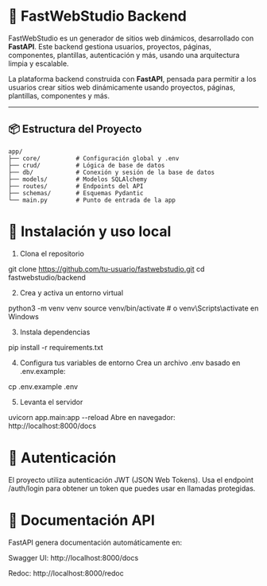 # 🚀 FastWebStudio Backend

FastWebStudio es un generador de sitios web dinámicos, desarrollado con **FastAPI**. Este backend gestiona usuarios, proyectos, páginas, componentes, plantillas, autenticación y más, usando una arquitectura limpia y escalable.

La plataforma backend construida con **FastAPI**, pensada para permitir a los usuarios crear sitios web dinámicamente usando proyectos, páginas, plantillas, componentes y más.

---

## 📦 Estructura del Proyecto

```
app/
├── core/          # Configuración global y .env
├── crud/          # Lógica de base de datos
├── db/            # Conexión y sesión de la base de datos
├── models/        # Modelos SQLAlchemy
├── routes/        # Endpoints del API
├── schemas/       # Esquemas Pydantic
└── main.py        # Punto de entrada de la app

```

# 🚀 Instalación y uso local
1. Clona el repositorio

git clone https://github.com/tu-usuario/fastwebstudio.git
cd fastwebstudio/backend

2. Crea y activa un entorno virtual

python3 -m venv venv
source venv/bin/activate  # o venv\Scripts\activate en Windows

3. Instala dependencias

pip install -r requirements.txt

4. Configura tus variables de entorno
Crea un archivo .env basado en .env.example:

cp .env.example .env

5. Levanta el servidor

uvicorn app.main:app --reload
Abre en navegador: http://localhost:8000/docs

# 🔐 Autenticación
El proyecto utiliza autenticación JWT (JSON Web Tokens). Usa el endpoint /auth/login para obtener un token que puedes usar en llamadas protegidas.

# 📘 Documentación API
FastAPI genera documentación automáticamente en:

Swagger UI: http://localhost:8000/docs

Redoc: http://localhost:8000/redoc


